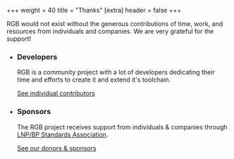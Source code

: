 +++
weight = 40
title = "Thanks"
[extra]
header = false
+++

RGB would not exist without the generous contributions of time, work, 
and resources from individuals and companies. We are very grateful 
for the support!

* ### Developers

  RGB is a community project with a lot of developers dedicating their
  time and efforts to create it and extend it's toolchain.

  <div class="button button-secondary"><a href="/thanks/devs">
    See individual contributors
  </a></div>

* ### Sponsors

  The RGB project receives support from individuals & companies through 
  [LNP/BP Standards Association](https://www.lnp-bp.org). 

  <div class="button button-secondary"><a href="/thanks/sponsors">
    See our donors & sponsors
  </a></div>
